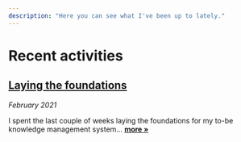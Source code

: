 ```yaml
---
description: "Here you can see what I've been up to lately."
---
```


# Recent activities

## [Laying the foundations](laying-the-foundations-for-my-knowledge-management-system.md)

_February 2021_

I spent the last couple of weeks laying the foundations for my to-be knowledge management system… [**more »**](laying-the-foundations-for-my-knowledge-management-system.md)
